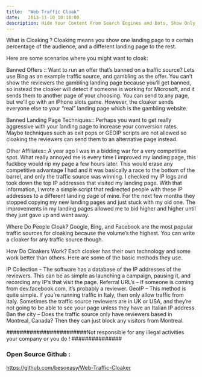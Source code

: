 ```yaml
---
title:  "Web Traffic Cloak"
date:   2013-11-10 10:18:00
description: Hide Your Content From Search Engines and Bots, Show Only To Your Targeted Audience 
---
```


What is Cloaking ? Cloaking means you show one landing page to a certain percentage of the audience, and a different landing page to the rest.

Here are some scenarios where you might want to cloak:

Banned Offers :: Want to run an offer that’s banned on a traffic source? Lets use Bing as an example traffic source, and gambling as the offer. You can’t show the reviewers the gambling landing page because you’ll get banned, so instead the cloaker will detect if someone is working for Microsoft, and it sends them to another page of your choosing. You can send to any page, but we’ll go with an iPhone slots game. However, the cloaker sends everyone else to your “real” landing page which is the gambling website.

Banned Landing Page Techniques:: Perhaps you want to get really aggressive with your landing page to increase your conversion rates. Maybe techniques such as exit pops or GEOIP scripts are not allowed so cloaking the reviewers can send them to an alternative page instead.

Other Affiliates:: A year ago I was in a bidding war for a very competitive spot. What really annoyed me is every time I improved my landing page, this fuckboy would rip my page a few hours later. This would erase any competitive advantage I had and it was basically a race to the bottom of the barrel, and only the traffic source was winning. I checked my IP logs and took down the top IP addresses that visited my landing page. With that information, I wrote a simple script that redirected people with these IP addresses to a different landing page of mine. For the next few months they stopped copying my new landing pages and just stuck with my old one. The improvements in my landing pages allowed me to bid higher and higher until they just gave up and went away.

Where Do People Cloak? Google, Bing, and Facebook are the most popular traffic sources for cloaking because the volume’s the highest. You can write a cloaker for any traffic source though.

How Do Cloakers Work? Each cloaker has their own technology and some work better than others. Here are some of the basic methods they use.

IP Collection – The software has a database of the IP addresses of the reviewers. This can be as simple as launching a campaign, pausing it, and recording any IP’s that visit the page. Referral URL’s – If someone is coming from dev.facebook.com, it’s probably a reviewer. GeoIP – This method is quite simple. If you’re running traffic in Italy, then only allow traffic from Italy. Sometimes the traffic source reviewers are in UK or USA, and they’re not going to be able to see your page unless they have an Italian IP address. Ban the city – Does the traffic source only have reviewers based in Montreal, Canada? Then they can just block any visitors from Montreal.

########################Not responsible for any illegal activities your company or you do ! ###############





### Open Source Github : 
https://github.com/besoeasy/Web-Traffic-Cloaker

